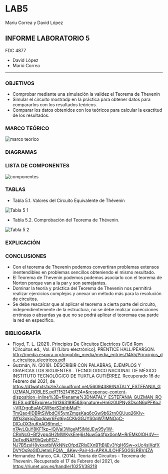 # LAB5
Mariu Correa y David López
##  INFORME LABORATORIO 5
FDC  4877
- David López
- Mariú Correa
----------------

### OBJETIVOS
-	Comprobar mediante una simulación la validez el Teorema de Thevenin
-	Simular el circuito mostradp en la práctica para obtener datos para compararlos con los resultados teóricos.
- Comparar los datos obtenidos con los teóricos para calcular la exactitud de los resultados.

### MARCO TEÓRICO

![marco teorico](https://user-images.githubusercontent.com/76136485/108311628-570c2400-7183-11eb-9e4d-fae37c893cbf.jpg)

### DIAGRAMAS

### LISTA DE COMPONENTES
![componentes](https://user-images.githubusercontent.com/76136049/108154499-f5788680-70aa-11eb-9e3b-2dae38ead770.PNG)

### TABLAS

- Tabla 5.1. Valores del Circuito Equivalente de Thévenin

![Tabla 5 1](https://user-images.githubusercontent.com/76136485/108311658-5e333200-7183-11eb-8425-9ac814a9fbbd.png)

- Tabla 5.2. Comprobación del Teorema de Thévenin.

![Tabla 5 2](https://user-images.githubusercontent.com/76136485/108311560-3fcd3680-7183-11eb-9ce9-8fcb1638a1c5.png)


### EXPLICACIÓN


### CONCLUSIONES 

- Con el teorema de Thevenin podemos convertiran problemas extensos inentendibles en problemas sencillos obteniendo el mismo resultado.
- El  Teorema de Thevenin podemos podemos asociarlo con el teorema de Norton porque van a la par y son semejantes.
- Dominar la teoría y práctica del Teorema de Thevenin nos permitirá realizar ejercicios complejos y anexar un método más para la resolución de circuitos.
- Se debe reacalcar que al aplicar el teorema a cierta parte del circuito, independientemente de la estructura, no se debe realizar conecciones erróneas o absurdas ya que no se podrá aplicar el teoremaa esa parde la red en especifico.

### BIBLIOGRAFÍA
- Floyd, T. L. (2021). Principios De Circuitos Electricos C/Cd Rom (Circuitos ed., Vol. 8) [Libro electrónico]. PRENTICE HALL/PEARSON. http://media.espora.org/mgoblin_media/media_entries/1455/Principios_de_circuitos_electricos.pdf
- Guzmán, N. (2018). DESCRIBIR CON PALABRAS, EJEMPLOS Y GRAFICAS LOS SIGUIENTES . TECNOLOGICO NACIONAL DE MÉXICO INSTITUTO TECNOLÓGICO DE TUXTLA GUTIÉRREZ. Recuperado 16 de Febrero del 2021, de https://d1wqtxts1xzle7.cloudfront.net/56094389/NATALY_ESTEFANIA_GUZMAN_ROBLES.pdf?1521416224=&response-content-disposition=inline%3B+filename%3DNATALY_ESTEFANIA_GUZMAN_ROBLES.pdf&Expires=1613631895&Signature=Hn6z0UPNySDsoN6qPFKoJ~VRZrgqEaAbGW5qrS2qhbMaP-TmQao4IDBRtSWbdCK5ymZmgsKaq6cGw9b62rn0QUuq26KIv-Wfkj3gkjgZbxdpwr6Fot6y4CKkGGJYS0qW7lMNOgC-DlCuOX3ruKnAO6fmeL-n7AvLQuY8KF1kp~lQiVai3WgeM5iMdJEw95y1W-CRnNcG~Bf2ypp4H2MWKykErej6sNuw5a4fpx0onM~RrEMk0lOH4V~-DqTodNAF9hQvbPG7-NJ7B5zsH8vkxptblWkNNzOfpdZRlsEXnBTtBIjEv3YgH6Sw~xUc4slXqfXDVYOs9oGIDJetmLFQIA__&Key-Pair-Id=APKAJLOHF5GGSLRBV4ZA
- Hernandez Franco, CA. (2014). Teoría de Circuitos - Teorema de Thevenin. Recuperado el 17 de Febrero del 2021, de https://riunet.upv.es/handle/10251/38218
